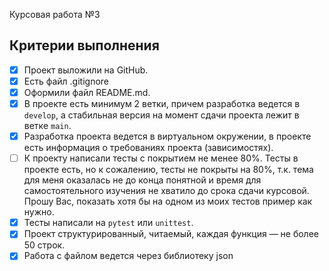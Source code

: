 Курсовая работа №3

## Критерии выполнения

- [x]  Проект выложили на GitHub.
- [x]  Есть файл .gitignore
- [x]  Оформили файл README.md.
- [x]  В проекте есть минимум 2 ветки, причем разработка ведется в `develop`, а стабильная версия на момент сдачи проекта лежит в ветке `main`.
- [x]  Разработка проекта ведется в виртуальном окружении, в проекте есть информация о требованиях проекта (зависимостях).
- [ ]  К проекту написали тесты с покрытием не менее 80%.
       Тесты в проекте есть, но к сожалению, тесты не покрыты на 80%, т.к. тема для меня оказалась не до конца понятной и время для самостоятельного изучения не хватило до срока сдачи курсовой.
        Прошу Вас, показать хотя бы на одном из моих тестов пример как нужно.      
- [x]  Тесты написали на `pytest` или `unittest`.
- [x]  Проект структурированный, читаемый, каждая функция — не более 50 строк.
- [x]  Работа с файлом ведется через библиотеку json
